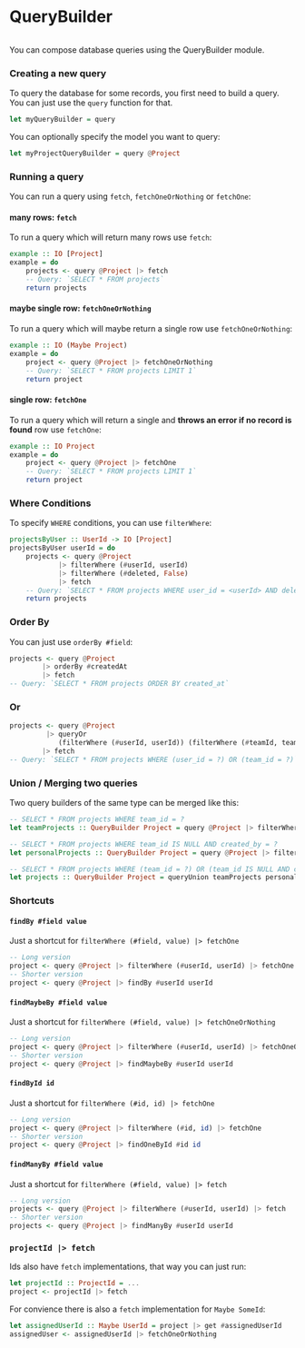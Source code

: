 # QueryBuilder

```toc
```

You can compose database queries using the QueryBuilder module.

### Creating a new query
To query the database for some records, you first need to build a query.
You can just use the `query` function for that.

```haskell
let myQueryBuilder = query
```

You can optionally specify the model you want to query:

```haskell
let myProjectQueryBuilder = query @Project
```

### Running a query

You can run a query using `fetch`, `fetchOneOrNothing` or `fetchOne`:

#### many rows: `fetch`
To run a query which will return many rows use `fetch`:
```haskell
example :: IO [Project]
example = do
    projects <- query @Project |> fetch
    -- Query: `SELECT * FROM projects`
    return projects
```

#### maybe single row: `fetchOneOrNothing`
To run a query which will maybe return a single row use `fetchOneOrNothing`:
```haskell
example :: IO (Maybe Project)
example = do
    project <- query @Project |> fetchOneOrNothing
    -- Query: `SELECT * FROM projects LIMIT 1`
    return project
```

#### single row: `fetchOne`
To run a query which will return a single and **throws an error if no record is found** row use `fetchOne`:
```haskell
example :: IO Project
example = do
    project <- query @Project |> fetchOne
    -- Query: `SELECT * FROM projects LIMIT 1`
    return project
```

### Where Conditions

To specify `WHERE` conditions, you can use `filterWhere`:

```haskell
projectsByUser :: UserId -> IO [Project]
projectsByUser userId = do
    projects <- query @Project
            |> filterWhere (#userId, userId)
            |> filterWhere (#deleted, False)
            |> fetch
    -- Query: `SELECT * FROM projects WHERE user_id = <userId> AND deleted = false`
    return projects
```

### Order By

You can just use `orderBy #field`:
```haskell
projects <- query @Project
        |> orderBy #createdAt
        |> fetch
-- Query: `SELECT * FROM projects ORDER BY created_at`
```

### Or

```haskell
projects <- query @Project
         |> queryOr
            (filterWhere (#userId, userId)) (filterWhere (#teamId, teamId))
        |> fetch
-- Query: `SELECT * FROM projects WHERE (user_id = ?) OR (team_id = ?)`
```

### Union / Merging two queries

Two query builders of the same type can be merged like this:

```haskell
-- SELECT * FROM projects WHERE team_id = ?
let teamProjects :: QueryBuilder Project = query @Project |> filterWhere (#teamId, teamId)

-- SELECT * FROM projects WHERE team_id IS NULL AND created_by = ?
let personalProjects :: QueryBuilder Project = query @Project |> filterWhere (#teamId, Nothing) |> filterWhere (#createdBy, currentUserId)

-- SELECT * FROM projects WHERE (team_id = ?) OR (team_id IS NULL AND created_by = ?)
let projects :: QueryBuilder Project = queryUnion teamProjects personalProjects
```

### Shortcuts
#### `findBy #field value`
Just a shortcut for `filterWhere (#field, value) |> fetchOne`

```haskell
-- Long version
project <- query @Project |> filterWhere (#userId, userId) |> fetchOne
-- Shorter version
project <- query @Project |> findBy #userId userId
```

#### `findMaybeBy #field value`
Just a shortcut for `filterWhere (#field, value) |> fetchOneOrNothing`

```haskell
-- Long version
project <- query @Project |> filterWhere (#userId, userId) |> fetchOneOrNothing
-- Shorter version
project <- query @Project |> findMaybeBy #userId userId
```

#### `findById id`
Just a shortcut for `filterWhere (#id, id) |> fetchOne`

```haskell
-- Long version
project <- query @Project |> filterWhere (#id, id) |> fetchOne
-- Shorter version
project <- query @Project |> findOneById #id id
```

#### `findManyBy #field value`
Just a shortcut for `filterWhere (#field, value) |> fetch`

```haskell
-- Long version
projects <- query @Project |> filterWhere (#userId, userId) |> fetch
-- Shorter version
projects <- query @Project |> findManyBy #userId userId
```

### `projectId |> fetch`
Ids also have `fetch` implementations, that way you can just run:

```haskell
let projectId :: ProjectId = ...
project <- projectId |> fetch
```

For convience there is also a `fetch` implementation for `Maybe SomeId`:

```haskell
let assignedUserId :: Maybe UserId = project |> get #assignedUserId
assignedUser <- assignedUserId |> fetchOneOrNothing
```

